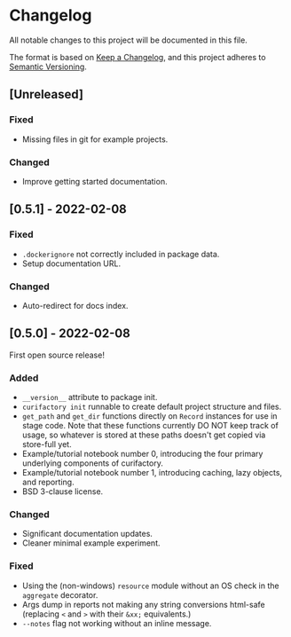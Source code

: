 # Changelog
All notable changes to this project will be documented in this file.

The format is based on [Keep a Changelog](https://keepachangelog.com/en/1.0.0/),
and this project adheres to [Semantic Versioning](https://semver.org/spec/v2.0.0.html).

## [Unreleased]

### Fixed
- Missing files in git for example projects.

### Changed
- Improve getting started documentation.

## [0.5.1] - 2022-02-08

### Fixed
- `.dockerignore` not correctly included in package data.
- Setup documentation URL.

### Changed
- Auto-redirect for docs index.

## [0.5.0] - 2022-02-08

First open source release!

### Added
- `__version__` attribute to package init.
- `curifactory init` runnable to create default project structure and files.
- `get_path` and `get_dir` functions directly on `Record` instances for use in
  stage code. Note that these functions currently DO NOT keep track of usage, so
  whatever is stored at these paths doesn't get copied via store-full yet.
- Example/tutorial notebook number 0, introducing the four primary underlying
  components of curifactory.
- Example/tutorial notebook number 1, introducing caching, lazy objects, and
  reporting.
- BSD 3-clause license.

### Changed
- Significant documentation updates.
- Cleaner minimal example experiment.

### Fixed
- Using the (non-windows) `resource` module without an OS check in the `aggregate`
  decorator.
- Args dump in reports not making any string conversions html-safe (replacing
  `<` and `>` with their `&xx;` equivalents.)
- `--notes` flag not working without an inline message.
